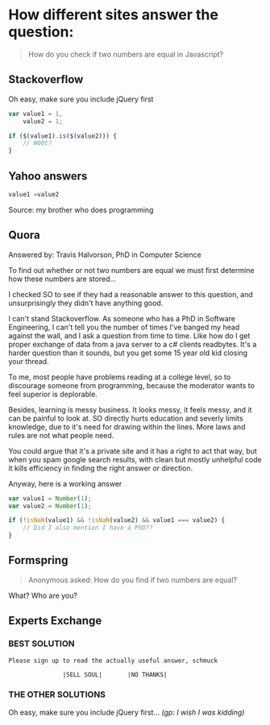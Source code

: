 # How different sites answer the question:
> How do you check if two numbers are equal in Javascript?

## Stackoverflow
Oh easy, make sure you include jQuery first
```js
var value1 = 1,
    value2 = 1;

if ($(value1).is($(value2))) {
    // W00t?
}
```

## Yahoo answers
```js
value1 =value2
```

Source: my brother who does programming

## Quora
Answered by: Travis Halvorson, PhD in Computer Science

To find out whether or not two numbers are equal we must first determine how these numbers are stored...

I checked SO to see if they had a reasonable answer to this question, and unsurprisingly they didn't have anything good.

I can't stand Stackoverflow. As someone who has a PhD in Software Engineering, I can't tell you the number of times I've banged my head against the wall, and I ask a question from time to time. Like how do I get proper exchange of data from a java server to a c# clients readbytes. It's a harder question than it sounds, but you get some 15 year old kid closing your thread.

To me, most people have problems reading at a college level, so to discourage someone from programming, because the moderator wants to feel superior is deplorable.

Besides, learning is messy business. It looks messy, it feels messy, and it can be painful to look at. SO directly hurts education and severly limits knowledge, due to it's need for drawing within the lines. More laws and rules are not what people need.

You could argue that it's a private site and it has a right to act that way, but when you spam google search results, with clean but mostly unhelpful code it kills efficiency in finding the right answer or direction.

Anyway, here is a working answer

```js
var value1 = Number(1);
var value2 = Number(1);

if (!isNaN(value1) && !isNaN(value2) && value1 === value2) {
    // Did I also mention I have a PhD??
}
```

## Formspring
> Anonymous asked: How do you find if two numbers are equal?

What? Who are you?

## Experts Exchange
### BEST SOLUTION
```
Please sign up to read the actually useful answer, schmuck

               |SELL SOUL|       |NO THANKS|
```

### THE OTHER SOLUTIONS
Oh easy, make sure you include jQuery first... _(gp: I wish I was kidding)_